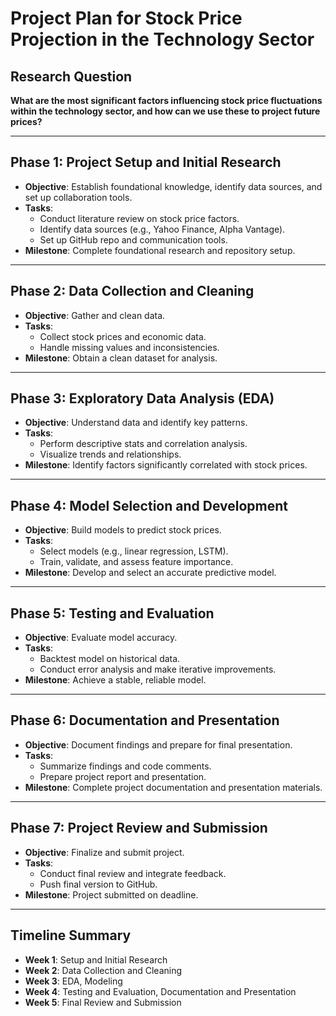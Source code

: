 # Project Plan for Stock Price Projection in the Technology Sector

## Research Question
**What are the most significant factors influencing stock price fluctuations within the technology sector, and how can we use these to project future prices?**

---

## Phase 1: Project Setup and Initial Research
- **Objective**: Establish foundational knowledge, identify data sources, and set up collaboration tools.
- **Tasks**:
  - Conduct literature review on stock price factors.
  - Identify data sources (e.g., Yahoo Finance, Alpha Vantage).
  - Set up GitHub repo and communication tools.
- **Milestone**: Complete foundational research and repository setup.

---

## Phase 2: Data Collection and Cleaning
- **Objective**: Gather and clean data.
- **Tasks**:
  - Collect stock prices and economic data.
  - Handle missing values and inconsistencies.
- **Milestone**: Obtain a clean dataset for analysis.

---

## Phase 3: Exploratory Data Analysis (EDA)
- **Objective**: Understand data and identify key patterns.
- **Tasks**:
  - Perform descriptive stats and correlation analysis.
  - Visualize trends and relationships.
- **Milestone**: Identify factors significantly correlated with stock prices.

---

## Phase 4: Model Selection and Development
- **Objective**: Build models to predict stock prices.
- **Tasks**:
  - Select models (e.g., linear regression, LSTM).
  - Train, validate, and assess feature importance.
- **Milestone**: Develop and select an accurate predictive model.

---

## Phase 5: Testing and Evaluation
- **Objective**: Evaluate model accuracy.
- **Tasks**:
  - Backtest model on historical data.
  - Conduct error analysis and make iterative improvements.
- **Milestone**: Achieve a stable, reliable model.

---

## Phase 6: Documentation and Presentation
- **Objective**: Document findings and prepare for final presentation.
- **Tasks**:
  - Summarize findings and code comments.
  - Prepare project report and presentation.
- **Milestone**: Complete project documentation and presentation materials.

---

## Phase 7: Project Review and Submission
- **Objective**: Finalize and submit project.
- **Tasks**:
  - Conduct final review and integrate feedback.
  - Push final version to GitHub.
- **Milestone**: Project submitted on deadline.

---

## Timeline Summary
- **Week 1**: Setup and Initial Research
- **Week 2**: Data Collection and Cleaning
- **Week 3**: EDA, Modeling
- **Week 4**: Testing and Evaluation, Documentation and Presentation
- **Week 5**: Final Review and Submission
